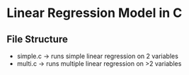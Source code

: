 # Linear Regression Model in C

## File Structure

* simple.c -> runs simple linear regression on 2 variables
* multi.c -> runs multiple linear regression on >2 variables
